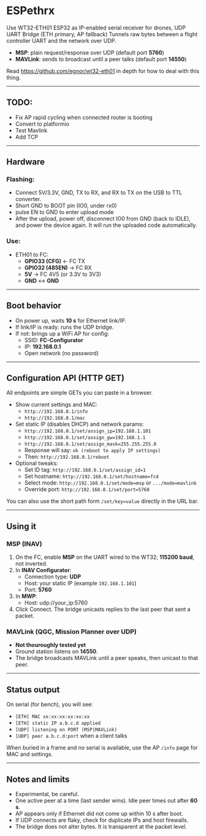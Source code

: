# ESPethrx
Use WT32-ETH01 ESP32 as IP-enabled serial receiver for drones, UDP UART Bridge (ETH primary, AP fallback)
Tunnels raw bytes between a flight controller UART and the network over UDP.  
- **MSP**: plain request/response over UDP (default port **5760**)  
- **MAVLink**: sends to broadcast until a peer talks (default port **14550**)  

Read https://github.com/egnor/wt32-eth01 in depth for how to deal with this thing.

---
## TODO:
- Fix AP rapid cycling when connected router is booting
- Convert to platformio
- Test Mavlink
- Add TCP

---

## Hardware
### Flashing:
- Connect 5V/3.3V, GND, TX to RX, and RX to TX on the USB to TTL converter.
- Short GND to BOOT pin (IO0, under rx0)
- pulse EN to GND to enter upload mode
- After the upload, power off, disconnect IO0 from GND (back to IDLE), and power the device again. It will run the uploaded code automatically.

### Use:
- ETH01 to FC:
  - **GPIO33 (CFG)** ← FC TX
  - **GPIO32 (485EN)** → FC RX
  - **5V** → FC 4V5 (or 3.3V to 3V3)
  - **GND** ↔ **GND**

---

## Boot behavior

- On power up, waits **10 s** for Ethernet link/IP.
- If link/IP is ready: runs the UDP bridge.
- If not: brings up a WiFi AP for config:
  - SSID: **FC-Configurator**
  - IP: **192.168.0.1**
  - Open network (no password)

---

## Configuration API (HTTP GET)

All endpoints are simple GETs you can paste in a browser.

- Show current settings and MAC:
  - `http://192.168.0.1/info`
  - `http://192.168.0.1/mac`
- Set static IP (disables DHCP) and network params:
  - `http://192.168.0.1/set/assign_ip=192.168.1.101`
  - `http://192.168.0.1/set/assign_gw=192.168.1.1`
  - `http://192.168.0.1/set/assign_mask=255.255.255.0`
  - Response will say: `ok (reboot to apply IP settings)`
  - Then: `http://192.168.0.1/reboot`
- Optional tweaks:
  - Set ID tag: `http://192.168.0.1/set/assign_id=1`
  - Set hostname: `http://192.168.0.1/set/hostname=fc4`
  - Select mode: `http://192.168.0.1/set/mode=msp` or `.../mode=mavlink`
  - Override port: `http://192.168.0.1/set/port=5760`

You can also use the short path form `/set/key=value` directly in the URL bar.

---

## Using it

### MSP (INAV)
1. On the FC, enable **MSP** on the UART wired to the WT32; **115200 baud**, not inverted.
2. In **INAV Configurator**:
   - Connection type: **UDP**
   - Host: your static IP (example `192.168.1.101`)
   - Port: **5760**
2. In **MWP**:
   - Host: udp://your_ip:5760
3. Click Connect. The bridge unicasts replies to the last peer that sent a packet.

### MAVLink (QGC, Mission Planner over UDP)
- **Not thouroughly tested yet**
- Ground station listens on **14550**.
- The bridge broadcasts MAVLink until a peer speaks, then unicast to that peer.

---

## Status output

On serial (for bench), you will see:
- `[ETH] MAC xx:xx:xx:xx:xx:xx`
- `[ETH] static IP a.b.c.d applied`
- `[UDP] listening on PORT (MSP|MAVLink)`
- `[UDP] peer a.b.c.d:port` when a client talks

When buried in a frame and no serial is available, use the AP `/info` page for MAC and settings.

---

## Notes and limits

- Experimental, be careful.
- One active peer at a time (last sender wins). Idle peer times out after **60 s**.
- AP appears only if Ethernet did not come up within 10 s after boot.
- If UDP connects are flaky, check for duplicate IPs and host firewalls.
- The bridge does not alter bytes. It is transparent at the packet level.

